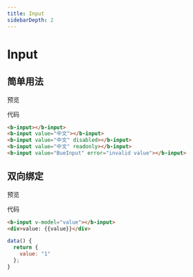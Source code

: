 ```yaml
---
title: Input
sidebarDepth: 2
---
```



# Input

<h2>简单用法</h2>

预览

<clientOnly>
  <input-demo-1></input-demo-1>
</clientOnly>

代码

```html
<b-input></b-input>
<b-input value="中文"></b-input>
<b-input value="中文" disabled></b-input>
<b-input value="中文" readonly></b-input>
<b-input value="BueInput" error="invalid value"></b-input>
```

<h2>双向绑定</h2>

预览

<clientOnly>
  <input-demo-2></input-demo-2>
</clientOnly>

代码

```html
<b-input v-model="value"></b-input>
<div>value: {{value}}</div>
```
```js
data() {
  return {
    value: "1"
  };
}
```

